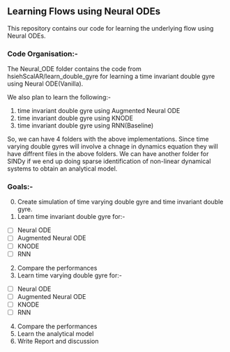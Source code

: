 ## Learning Flows using Neural ODEs

This repository contains our code for learning the underlying flow using Neural ODEs. 

### Code Organisation:-
The Neural_ODE folder contains the code from hsiehScalAR/learn_double_gyre for learning a time invariant double gyre using Neural ODE(Vanilla).

We also plan to learn the following:-
1. time invariant double gyre using Augmented Neural ODE
2. time invariant double gyre using KNODE
3. time invariant double gyre using RNN(Baseline)

So, we can have 4 folders with the above implementations. Since time varying double gyres will involve a chnage in dynamics equation they will have diffrent files in the above folders.
We can have another folder for SINDy if we end up doing sparse identification of non-linear dynamical systems to obtain an analytical model.

### Goals:-
0. Create simulation of time varying double gyre and time invariant double gyre.
1. Learn time invariant double gyre for:-
- [ ] Neural ODE
- [ ] Augmented Neural ODE
- [ ] KNODE
- [ ] RNN
2. Compare the performances
3. Learn time varying double gyre for:-
- [ ] Neural ODE
- [ ] Augmented Neural ODE
- [ ] KNODE
- [ ] RNN
4. Compare the performances
5. Learn the analytical model
6. Write Report and discussion


